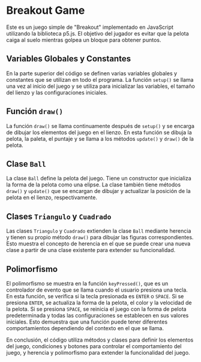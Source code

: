 # Breakout Game

Este es un juego simple de "Breakout" implementado en JavaScript utilizando la biblioteca p5.js. El objetivo del jugador es evitar que la pelota caiga al suelo mientras golpea un bloque para obtener puntos.

## Variables Globales y Constantes

En la parte superior del código se definen varias variables globales y constantes que se utilizan en todo el programa. La función `setup()` se llama una vez al inicio del juego y se utiliza para inicializar las variables, el tamaño del lienzo y las configuraciones iniciales.

## Función `draw()`

La función `draw()` se llama continuamente después de `setup()` y se encarga de dibujar los elementos del juego en el lienzo. En esta función se dibuja la pelota, la paleta, el puntaje y se llama a los métodos `update()` y `draw()` de la pelota.

## Clase `Ball`

La clase `Ball` define la pelota del juego. Tiene un constructor que inicializa la forma de la pelota como una elipse. La clase también tiene métodos `draw()` y `update()` que se encargan de dibujar y actualizar la posición de la pelota en el lienzo, respectivamente.

## Clases `Triangulo` y `Cuadrado`

Las clases `Triangulo` y `Cuadrado` extienden la clase `Ball` mediante herencia y tienen su propio método `draw()` para dibujar las figuras correspondientes. Esto muestra el concepto de herencia en el que se puede crear una nueva clase a partir de una clase existente para extender su funcionalidad.

## Polimorfismo

El polimorfismo se muestra en la función `keyPressed()`, que es un controlador de evento que se llama cuando el usuario presiona una tecla. En esta función, se verifica si la tecla presionada es `ENTER` o `SPACE`. Si se presiona `ENTER`, se actualiza la forma de la pelota, el color y la velocidad de la pelota. Si se presiona `SPACE`, se reinicia el juego con la forma de pelota predeterminada y todas las configuraciones se establecen en sus valores iniciales. Esto demuestra que una función puede tener diferentes comportamientos dependiendo del contexto en el que se llama.

En conclusión, el código utiliza métodos y clases para definir los elementos del juego, condiciones y botones para controlar el comportamiento del juego, y herencia y polimorfismo para extender la funcionalidad del juego.